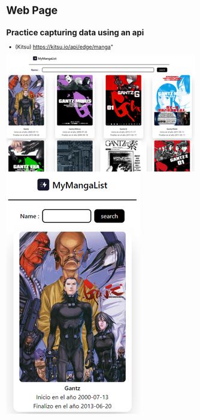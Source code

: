 # Web Page
## Practice capturing data using an api
+ (Kitsu) https://kitsu.io/api/edge/manga"

![IMAGEN WEB](/public/img/Captura1.PNG)
![IMAGEN WEB](/public/img/Captura2.PNG)